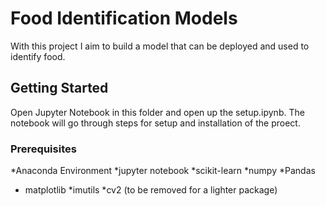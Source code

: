 # Food Identification Models

With this project I aim to build a model that can be deployed and used to identify food. 

## Getting Started

Open Jupyter Notebook in this folder and open up the setup.ipynb. The notebook will go through steps for setup and installation of the proect.

### Prerequisites

*Anaconda Environment
*jupyter notebook
*scikit-learn
*numpy
*Pandas
* matplotlib
*imutils
*cv2 (to be removed for a lighter package)


